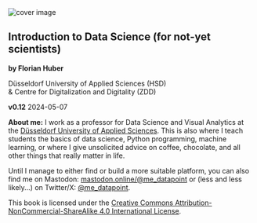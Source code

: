 <img src="../images/data_science_cover_illustration.png" alt="cover image"/>

## Introduction to Data Science (for not-yet scientists)

**by Florian Huber**

Düsseldorf University of Applied Sciences (HSD)  
& Centre for Digitalization and Digitality (ZDD)

**v0.12** 2024-05-07

**About me:**
I work as a professor for Data Science and Visual Analytics at the [Düsseldorf University of Applied Sciences](https://www.hs-duesseldorf.de/). This is also where I teach students the basics of data science, Python programming, machine learning, or where I give unsolicited advice on coffee, chocolate, and all other things that really matter in life.

Until I manage to either find or build a more suitable platform, you can also find me on Mastodon: [mastodon.online/@me_datapoint](https://mastodon.online/@me_datapoint) or (less and less likely...) on Twitter/X: [@me_datapoint](https://twitter.com/me_datapoint).

This book is licensed under the [Creative Commons Attribution-NonCommercial-ShareAlike 4.0 International License](http://creativecommons.org/licenses/by-nc-sa/4.0/).